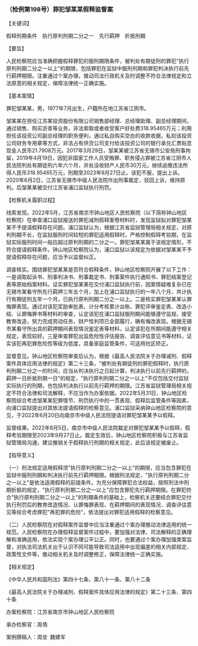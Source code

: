 ###  （检例第198号）罪犯邹某某假释监督案 

【关键词】

假释刑期条件  执行原判刑期二分之一  先行羁押  折抵刑期

【要旨】

人民检察院应当准确把握假释罪犯的服刑期限条件，被判处有期徒刑的罪犯"执行原判刑期二分之一以上"的期限，包括罪犯在监狱中服刑刑期和罪犯判决执行前先行羁押期限。注重通过个案办理，推动司法行政机关及时调整不符合法律规定和立法原意的相关规定，保障法律统一正确实施。

【基本案情】

罪犯邹某某，男，1977年7月出生，户籍所在地江苏省江阴市。

邹某某在担任江苏某投资股份有限公司销售部经理、总经理助理、副总经理期间，通过销售、购买沥青等业务，非法索取或者收受客户好处费318.95465万元；利用担任该投资公司副总经理的职务便利，通过私自购买空白的收款收据，私刻该投资公司财务专用章等方式，非法占有供货公司支付给该投资公司的银行承兑汇票贴息现金人民币21.7908万元。2017年3月29日，邹某某被江苏省无锡市公安局刑事拘留，2019年4月19日，因犯非国家工作人员受贿罪、职务侵占罪被江苏省江阴市人民法院判处有期徒刑六年六个月，并处没收财产人民币30万元，继续追缴违法所得人民币318.95465万元，刑期至2023年9月27日止。该犯不服，提出上诉。2020年6月2日，江苏省无锡市中级人民法院作出刑事裁定，驳回上诉，维持原判。后邹某某被交付江苏省浦口监狱执行刑罚。

【检察机关履职过程】

线索发现。2022年5月，江苏省南京市钟山地区人民检察院（以下简称钟山地区检察院）在审查浦口监狱报送的罪犯减刑假释案卷材料时，发现监狱拟对罪犯邹某某不予提请假释存在问题。浦口监狱认为，根据江苏省监狱管理局相关规定，对原判刑期不长，在监狱服刑时间较短的罪犯适用假释时，严格控制假释考验期，在监狱实际服刑时间一般应超过原判刑期的二分之一。罪犯邹某某属于该规定情形，不符合提请假释条件。钟山地区检察院认为，浦口监狱以该规定为依据对邹某某不予提请假释存在问题，应当予以监督纠正。

调查核实。围绕罪犯邹某某是否符合假释条件，钟山地区检察院开展了以下工作：一是调取起诉书、刑事判决书、刑事裁定书、刑事案件执行通知书、罪犯结案登记表等原始档案材料。证实罪犯邹某某在交付浦口监狱执行前，因案情疑难复杂已在无锡市某看守所先行羁押三年五个月，加上在浦口监狱执行的一年八个月，共计执行有期徒刑五年一个月，已执行原判刑期二分之一以上。二是核实罪犯邹某某认罪悔罪表现。通过对该犯奖励审批表、计分考核累计台账、罪犯评审鉴定表、改造小结、认罪悔罪书等材料的审查，认定该犯在浦口监狱服刑期间能够遵守监规，接受教育改造，努力完成劳动任务，财产性判项已全部履行，确有悔改表现。根据无锡市某看守所出具的羁押期间表现情况鉴定表等材料，认定该犯在所期间能遵守相关规定，表现较好。三是审查罪犯出监危险性评估报告、调查评估意见书等材料，证实该犯再犯罪危险性等级为低度，具备家庭监管条件，可适用社区矫正。

监督意见。钟山地区检察院审查后认为，根据《最高人民法院关于办理减刑、假释案件具体应用法律的规定》第二十三条，"被判处有期徒刑的罪犯假释时，执行原判刑期二分之一的时间，应当从判决执行之日起计算，判决执行以前先行羁押的，羁押一日折抵刑期一日"的规定，"执行原判刑期二分之一以上"不仅包括交付监狱实际执行的刑期，也包括判决执行以前先行羁押的期限。江苏省监狱管理局相关规定不符合法律和司法解释，不应当作为办案依据。2022年5月31日，钟山地区检察院综合考虑邹某某犯罪情节、刑罚执行中的一贯表现、假释后监管条件等因素，向浦口监狱提出对其依法提请假释的检察意见。浦口监狱采纳钟山地区检察院的意见，于2022年6月20日向南京市中级人民法院提请对罪犯邹某某予以假释。

监督结果。2022年8月5日，南京市中级人民法院裁定对罪犯邹某某予以假释，假释考验期限至2023年9月27日止。裁定生效后，钟山地区检察院积极与江苏省监狱管理局沟通，建议撤销关于假释执行刑期的相关规定，此后该规定被废止。

【指导意义】

（一）刑法规定适用假释须"执行原判刑期二分之一以上"的期限，应当包含罪犯在监狱中服刑刑期和判决执行前先行羁押期限。根据刑法规定，"执行原判刑期二分之一以上"是依法适用假释的前提条件。为充分保障罪犯合法权益，按照刑法中刑期折抵的规定，"执行原判刑期二分之一以上"应包含罪犯先行羁押期限。在罪犯符合"执行原判刑期二分之一以上"的刑期条件的基础上，检察机关还要结合罪犯交付执行刑罚后的教育改造情况、认罪悔罪表现、在羁押期间的表现情况、调查评估意见等综合考虑罪犯"再犯罪的危险"，依法提出对罪犯适用假释的检察意见。

（二）人民检察院在对假释案件监督中应当注重通过个案办理推动法律适用的统一规范。人民检察院在办理假释监督案件过程中，要加强对法律、司法解释的正确理解和准确适用，依法实现个案办理公平公正。同时，也要通过个案办理加强类案监督，对执法司法机关出于认识不同可能导致司法适用中出现偏差的相关内部规定、政策性文件等，推动相关机关及时调整修正，保障法律统一正确实施。

【相关规定】

《中华人民共和国刑法》第四十七条、第八十一条、第八十二条

《最高人民法院关于办理减刑、假释案件具体应用法律的规定》第二十三条、第四十条

办案检察院：江苏省南京市钟山地区人民检察院

承办检察官：周倩

案例撰稿人：周垒 魏建军
